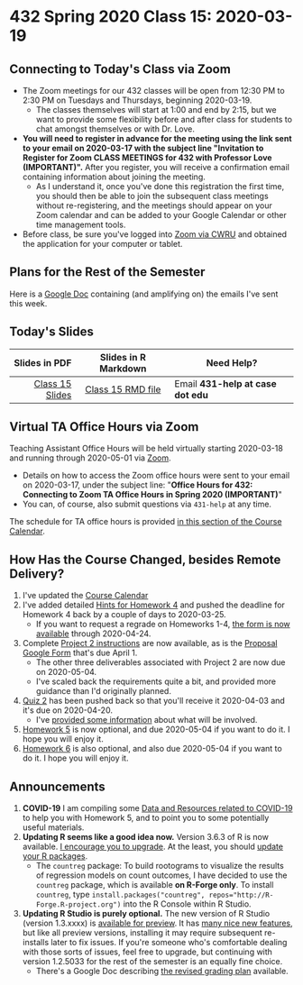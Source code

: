 # 432 Spring 2020 Class 15: 2020-03-19

## Connecting to Today's Class via Zoom

- The Zoom meetings for our 432 classes will be open from 12:30 PM to 2:30 PM on Tuesdays and Thursdays, beginning 2020-03-19.
    - The classes themselves will start at 1:00 and end by 2:15, but we want to provide some flexibility before and after class for students to chat amongst themselves or with Dr. Love.
- **You will need to register in advance for the meeting using the link sent to your email on 2020-03-17 with the subject line "Invitation to Register for Zoom CLASS MEETINGS for 432 with Professor Love (IMPORTANT)".** After you register, you will receive a confirmation email containing information about joining the meeting. 
    - As I understand it, once you've done this registration the first time, you should then be able to join the subsequent class meetings without re-registering, and the meetings should appear on your Zoom calendar and can be added to your Google Calendar or other time management tools.
- Before class, be sure you've logged into [Zoom via CWRU](https://case.edu/utech/help/knowledge-base/zoom/zoom-information) and obtained the application for your computer or tablet.

## Plans for the Rest of the Semester

Here is a [Google Doc](http://bit.ly/432-next-steps) containing (and amplifying on) the emails I've sent this week.

## Today's Slides

Slides in PDF | Slides in R Markdown | Need Help?
------------: | :------------------: | ---------------------------
[Class 15 Slides](https://github.com/THOMASELOVE/2020-432/blob/master/classes/class15/432_2020_slides15.pdf) | [Class 15 RMD file](https://github.com/THOMASELOVE/2020-432/blob/master/classes/class15/432_2020_slides15.Rmd) | Email **431-help at case dot edu**

## Virtual TA Office Hours via Zoom

Teaching Assistant Office Hours will be held virtually starting 2020-03-18 and running through 2020-05-01 via [Zoom](https://case.edu/utech/help/knowledge-base/zoom/zoom-information).

- Details on how to access the Zoom office hours were sent to your email on 2020-03-17, under the subject line: "**Office Hours for 432: Connecting to Zoom TA Office Hours in Spring 2020 (IMPORTANT)**"
- You can, of course, also submit questions via `431-help` at any time.

The schedule for TA office hours is provided [in this section of the Course Calendar](https://github.com/THOMASELOVE/2020-432/blob/master/calendar.md#ta-office-hours).

## How Has the Course Changed, besides Remote Delivery?

1. I've updated the [Course Calendar](https://github.com/THOMASELOVE/2020-432/blob/master/calendar.md)
2. I've added detailed [Hints for Homework 4](https://github.com/THOMASELOVE/2020-432/blob/master/homework/hw04/homework4_hints_2020-03-16.pdf) and pushed the deadline for Homework 4 back by a couple of days to 2020-03-25.
    - If you want to request a regrade on Homeworks 1-4, [the form is now available](http://bit.ly/432-2020-homework-regrade-requests) through 2020-04-24.
3. Complete [Project 2 instructions](https://github.com/THOMASELOVE/2020-432/tree/master/projects/project2) are now available, as is the [Proposal Google Form](http://bit.ly/432-2020-project2-proposal-form) that's due April 1. 
    - The other three deliverables associated with Project 2 are now due on 2020-05-04. 
    - I've scaled back the requirements quite a bit, and provided more guidance than I'd originally planned.
4. [Quiz 2](https://github.com/THOMASELOVE/2020-432/tree/master/quizzes/quiz2) has been pushed back so that you'll receive it 2020-04-03 and it's due on 2020-04-20. 
    - I've [provided some information](https://github.com/THOMASELOVE/2020-432/tree/master/quizzes/quiz2) about what will be involved.
5. [Homework 5](https://github.com/THOMASELOVE/2020-432/tree/master/homework/hw05) is now optional, and due 2020-05-04 if you want to do it. I hope you will enjoy it.
6. [Homework 6](https://github.com/THOMASELOVE/2020-432/tree/master/homework/hw06) is also optional, and also due 2020-05-04 if you want to do it. I hope you will enjoy it.

## Announcements

1. **COVID-19** I am compiling some [Data and Resources related to COVID-19](https://github.com/THOMASELOVE/2020-432/blob/master/covid19resources.md) to help you with Homework 5, and to point you to some potentially useful materials.
2. **Updating R seems like a good idea now.** Version 3.6.3 of R is now available. [I encourage you to upgrade](https://github.com/THOMASELOVE/2020-432/blob/master/software.md). At the least, you should [update your R packages](https://github.com/THOMASELOVE/2020-432/blob/master/software.md).
    - The `countreg` package: To build rootograms to visualize the results of regression models on count outcomes, I have decided to use the `countreg` package, which is available **on R-Forge only**. To install `countreg`, type `install.packages("countreg", repos="http://R-Forge.R-project.org")` into the R Console within R Studio.
3. **Updating R Studio is purely optional.** The new version of R Studio (version 1.3.xxxx) is [available for preview](https://rstudio.com/products/rstudio/download/preview/). It has [many nice new features](https://rstudio.com/products/rstudio/download/preview-release-notes/), but like all preview versions, installing it may require subsequent re-installs later to fix issues. If you're someone who's comfortable dealing with those sorts of issues, feel free to upgrade, but continuing with version 1.2.5033 for the rest of the semester is an equally fine choice.
    - There's a Google Doc describing [the revised grading plan](http://bit.ly/432-2020-grading-plan) available.
    
